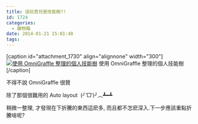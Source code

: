 ```yaml
---
title: 這玩意兒是技能樹?!
id: 1724
categories:
  - 雜物箱
date: 2014-01-21 15:01:48
tags:
---
```


[caption id="attachment_1730" align="alignnone" width="300"][![使用 OmniGraffle 整理的個人技能樹](/wp-content/uploads/2014/01/SkillTree-300x213.jpg)](/wp-content/uploads/2014/01/SkillTree-e1390289270189.jpg) 使用 OmniGraffle 整理的個人技能樹[/caption]

不得不說 OmniGraffle 很贊

除了那個很難用的 Auto layout  (╯‵□′)╯︵┻━┻

稍微一整理, 才發現在下折騰的東西這麽多, 而且都不怎麽深入.下一步應該重點折騰啥呢?
